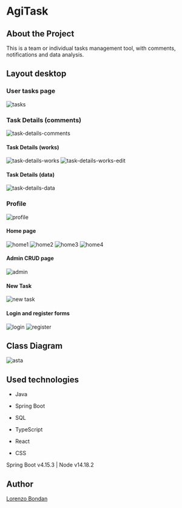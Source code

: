 # AgiTask

## About the Project

This is a team or individual tasks management tool, with comments, notifications and data analysis.

## Layout desktop

### User tasks page
![tasks](https://github.com/LorenzoBondan/AgiTask/assets/105743965/8e2fb385-dedb-4e50-88c3-3aa54d6cc0ae)

### Task Details (comments)
![task-details-comments](https://github.com/LorenzoBondan/AgiTask/assets/105743965/64ca646b-1297-4870-a10d-4d1ba2a93d62)

#### Task Details (works)
![task-details-works](https://github.com/LorenzoBondan/AgiTask/assets/105743965/fa5bf119-780b-4cb0-90a5-b77493d0df06)
![task-details-works-edit](https://github.com/LorenzoBondan/AgiTask/assets/105743965/324b2df0-6cbf-4e9e-ada1-cae2184a34fb)

#### Task Details (data)
![task-details-data](https://github.com/LorenzoBondan/AgiTask/assets/105743965/3fe949b7-58fd-4ad7-a01c-ee009b78e84a)

### Profile
![profile](https://github.com/LorenzoBondan/AgiTask/assets/105743965/72838052-c4b8-4c1b-b681-d8d77f5269f7)

#### Home page
![home1](https://github.com/LorenzoBondan/AgiTask/assets/105743965/4ea1d391-de29-4ba2-8cbd-543901db044f)
![home2](https://github.com/LorenzoBondan/AgiTask/assets/105743965/3725c1bd-b2bf-4e4a-9e80-2c539cfd59d3)
![home3](https://github.com/LorenzoBondan/AgiTask/assets/105743965/8e72b43b-6053-4f15-9f46-2884f9faa2f3)
![home4](https://github.com/LorenzoBondan/AgiTask/assets/105743965/0a3ece16-77ba-4cb3-aaa3-627558b54811)

#### Admin CRUD page
![admin](https://github.com/LorenzoBondan/AgiTask/assets/105743965/c8b8d573-4ae3-4ac7-9f7f-1d99cee9e940)

#### New Task
![new task](https://github.com/LorenzoBondan/AgiTask/assets/105743965/3317b5d1-3c1e-4106-8fbf-6b9900180327)

#### Login and register forms
![login](https://github.com/LorenzoBondan/AgiTask/assets/105743965/a10339d6-0d4a-4129-a60a-e4dfe3840cb1)
![register](https://github.com/LorenzoBondan/AgiTask/assets/105743965/e5e2fe29-a4c9-4136-9abf-0630b5846ea9)

## Class Diagram
![asta](https://github.com/LorenzoBondan/AgiTask/assets/105743965/8a2ed346-9446-40b8-9df6-ac83db46d6e9)

## Used technologies

- Java
- Spring Boot
- SQL

- TypeScript
- React
- CSS

Spring Boot v4.15.3 | Node v14.18.2

## Author

[Lorenzo Bondan](HTTPS://WWW.LINKEDIN.COM/IN/LORENZO-BONDAN-108B42236)
